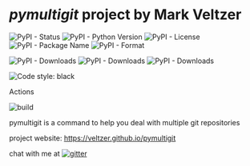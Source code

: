 
# *pymultigit* project by Mark Veltzer

![PyPI - Status](https://img.shields.io/pypi/status/pymultigit)
![PyPI - Python Version](https://img.shields.io/pypi/pyversions/pymultigit)
![PyPI - License](https://img.shields.io/pypi/l/pymultigit)
![PyPI - Package Name](https://img.shields.io/pypi/v/pymultigit)
![PyPI - Format](https://img.shields.io/pypi/format/pymultigit)

![PyPI - Downloads](https://img.shields.io/pypi/dd/pymultigit)
![PyPI - Downloads](https://img.shields.io/pypi/dw/pymultigit)
![PyPI - Downloads](https://img.shields.io/pypi/dm/pymultigit)

![Code style: black](https://img.shields.io/badge/code%20style-black-000000.svg)


Actions

![build](https://github.com/veltzer/pymultigit/workflows/build/badge.svg)

pymultigit is a command to help you deal with multiple git repositories

project website: https://veltzer.github.io/pymultigit

chat with me at [![gitter](https://badges.gitter.im/Join%20Chat.svg)](https://gitter.im/veltzer/mark.veltzer)


